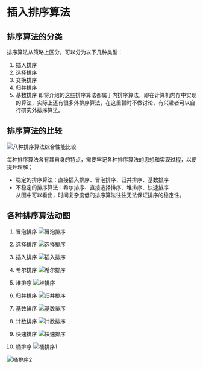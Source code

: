 # 插入排序算法
## 排序算法的分类
  排序算法从策略上区分，可以分为以下几种类型：
  1. 插入排序
  2. 选择排序
  3. 交换排序
  4. 归并排序
  5. 基数排序
  即将介绍的这些排序算法都属于内排序算法，即在计算机内存中实现的算法，实际上还有很多外排序算法，在这里暂时不做讨论，有兴趣者可以自行研究外排序算法。
  
## 排序算法的比较
  ![八种排序算法综合性能比较](https://img-blog.csdn.net/20180807094112221?watermark/2/text/aHR0cHM6Ly9ibG9nLmNzZG4ubmV0L20wXzM3OTYyNjAw/font/5a6L5L2T/fontsize/400/fill/I0JBQkFCMA==/dissolve/70)
  
  每种排序算法各有其自身的特点，需要牢记各种排序算法的思想和实现过程，以便提升理解；  
  * 稳定的排序算法：直接插入排序、冒泡排序、归并排序、基数排序  
  * 不稳定的排序算法：希尔排序、直接选择排序、堆排序、快速排序  
  从图中可以看出，时间复杂度低的排序算法往往无法保证排序的稳定性。  

## 各种排序算法动图

1. 冒泡排序
![冒泡排序](https://upload-images.jianshu.io/upload_images/9916080-f0605d250bd43468?imageMogr2/auto-orient/strip|imageView2/2/w/826/format/webp)

2. 选择排序
![选择排序](https://www.runoob.com/wp-content/uploads/2019/03/selectionSort.gif)

3. 插入排序
![插入排序](https://www.runoob.com/wp-content/uploads/2019/03/insertionSort.gif)

4. 希尔排序
![希尔排序](https://www.runoob.com/wp-content/uploads/2019/03/Sorting_shellsort_anim.gif)

5. 堆排序
![堆排序](https://www.runoob.com/wp-content/uploads/2019/03/heapSort.gif)

6. 归并排序
![归并排序](https://www.runoob.com/wp-content/uploads/2019/03/mergeSort.gif)

7. 基数排序
![基数排序](https://www.runoob.com/wp-content/uploads/2019/03/radixSort.gif)

8. 计数排序
![计数排序](https://www.runoob.com/wp-content/uploads/2019/03/countingSort.gif)

9. 快速排序
![快速排序](https://www.runoob.com/wp-content/uploads/2019/03/quickSort.gif)

10. 桶排序
![桶排序1](https://www.runoob.com/wp-content/uploads/2019/03/Bucket_sort_1.svg_.png)

![桶排序2](https://www.runoob.com/wp-content/uploads/2019/03/Bucket_sort_2.svg_.png)
